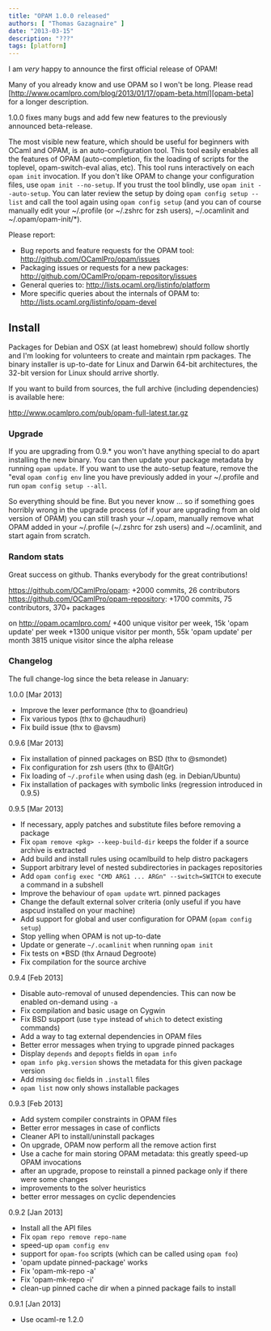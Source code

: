 ```yaml
---
title: "OPAM 1.0.0 released"
authors: [ "Thomas Gazagnaire" ]
date: "2013-03-15"
description: "???"
tags: [platform]
---
```


I am *very* happy to announce the first official release of OPAM!

Many of you already know and use OPAM so I won't be long. Please read
[http://www.ocamlpro.com/blog/2013/01/17/opam-beta.html][opam-beta] for a
longer description.

1.0.0 fixes many bugs and add few new features to the previously announced
beta-release.

The most visible new feature, which should be useful for beginners with
OCaml and OPAM,  is an auto-configuration tool. This tool easily enables all
the features of OPAM (auto-completion, fix the loading of scripts for the
toplevel, opam-switch-eval alias, etc). This tool runs interactively on each
`opam init` invocation. If you don't like OPAM to change your configuration
files, use `opam init --no-setup`. If you trust the tool blindly,  use
`opam init --auto-setup`. You can later review the setup by doing
`opam config setup --list` and call the tool again using `opam config setup`
(and you can of course manually edit your ~/.profile (or ~/.zshrc for zsh
users), ~/.ocamlinit and ~/.opam/opam-init/*).

Please report:
- Bug reports and feature requests for the OPAM tool: http://github.com/OCamlPro/opam/issues
- Packaging issues or requests for a new packages: http://github.com/OCamlPro/opam-repository/issues
- General queries to: http://lists.ocaml.org/listinfo/platform
- More specific queries about the internals of OPAM to: http://lists.ocaml.org/listinfo/opam-devel

## Install ##

Packages for Debian and OSX (at least homebrew) should follow shortly and
I'm looking for volunteers to create and maintain rpm packages. The binary
installer is up-to-date for Linux and Darwin 64-bit architectures, the
32-bit version for Linux should arrive shortly.

If you want to build from sources, the full archive (including dependencies)
is available here:

  http://www.ocamlpro.com/pub/opam-full-latest.tar.gz

### Upgrade ###

If you are upgrading from 0.9.* you won't  have anything special to do apart
installing the new binary. You can then update your package metadata by
running `opam update`. If you want to use the auto-setup feature, remove the
"eval `opam config env` line you have previously added in your ~/.profile
and run `opam config setup --all`.

So everything should be fine. But you never know ... so if something goes
horribly wrong in the upgrade process (of if your are upgrading from an old
version of OPAM) you can still trash your ~/.opam, manually remove what OPAM
added in  your ~/.profile (~/.zshrc for zsh users) and ~/.ocamlinit, and
start again from scratch. 

### Random stats ###

Great success on github. Thanks everybody for the great contributions!

https://github.com/OCamlPro/opam: +2000 commits, 26 contributors
https://github.com/OCamlPro/opam-repository: +1700 commits, 75 contributors, 370+ packages

on http://opam.ocamlpro.com/
+400 unique visitor per week, 15k 'opam update' per week
+1300 unique visitor per month, 55k 'opam update' per month
3815 unique visitor since the alpha release

### Changelog ###

The full change-log since the beta release in January:

1.0.0 \[Mar 2013\]
* Improve the lexer performance (thx to @oandrieu)
* Fix various typos (thx to @chaudhuri)
* Fix build issue (thx to @avsm)

0.9.6 \[Mar 2013\]
* Fix installation of pinned packages on BSD (thx to @smondet)
* Fix configuration for zsh users (thx to @AltGr)
* Fix loading of `~/.profile` when using dash (eg. in Debian/Ubuntu)
* Fix installation of packages with symbolic links (regression introduced in 0.9.5)

0.9.5 \[Mar 2013\]
* If necessary, apply patches and substitute files before removing a package
* Fix `opam remove <pkg> --keep-build-dir` keeps the folder if a source archive is extracted
* Add build and install rules using ocamlbuild to help distro packagers
* Support arbitrary level of nested subdirectories in packages repositories
* Add `opam config exec "CMD ARG1 ... ARGn" --switch=SWITCH` to execute a command in a subshell
* Improve the behaviour of `opam update` wrt. pinned packages
* Change the default external solver criteria (only useful if you have aspcud installed on your machine)
* Add support for global and user configuration for OPAM (`opam config setup`)
* Stop yelling when OPAM is not up-to-date
* Update or generate `~/.ocamlinit` when running `opam init`
* Fix tests on *BSD (thx Arnaud Degroote)
* Fix compilation for the source archive

0.9.4 \[Feb 2013\]
* Disable auto-removal of unused dependencies. This can now be enabled on-demand using `-a`
* Fix compilation and basic usage on Cygwin
* Fix BSD support (use `type` instead of `which` to detect existing commands)
* Add a way to tag external dependencies in OPAM files
* Better error messages when trying to upgrade pinned packages
* Display `depends` and `depopts` fields in `opam info`
* `opam info pkg.version` shows the metadata for this given package version
* Add missing `doc` fields in `.install` files
* `opam list` now only shows installable packages

0.9.3 \[Feb 2013\]
* Add system compiler constraints in OPAM files
* Better error messages in case of conflicts
* Cleaner API to install/uninstall packages
* On upgrade, OPAM now perform all the remove action first
* Use a cache for main storing OPAM metadata: this greatly speed-up OPAM invocations
* after an upgrade, propose to reinstall a pinned package only if there were some changes
* improvements to the solver heuristics
* better error messages on cyclic dependencies

0.9.2 \[Jan 2013\]
* Install all the API files
* Fix `opam repo remove repo-name`
* speed-up `opam config env`
* support for `opam-foo` scripts (which can be called using `opam foo`)
* 'opam update pinned-package' works
* Fix 'opam-mk-repo -a'
* Fix 'opam-mk-repo -i'
* clean-up pinned cache dir when a pinned package fails to install

0.9.1 \[Jan 2013\]
* Use ocaml-re 1.2.0

[opam-beta]: http://www.ocamlpro.com/blog/2013/01/17/opam-beta.html
